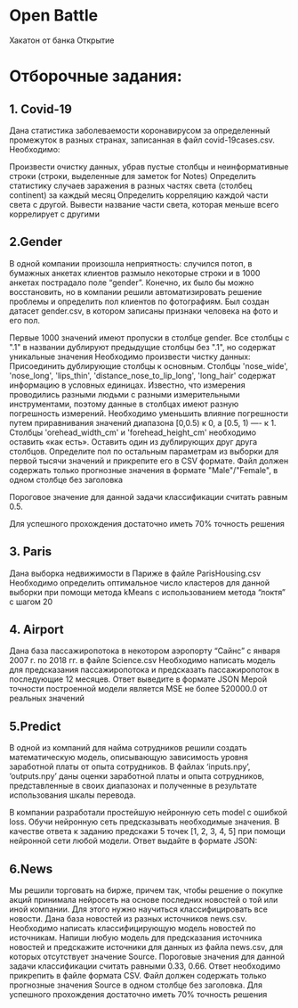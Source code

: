 # Open Battle
 Хакатон от банка Открытие
# Отборочные задания:
## 1. Covid-19
Дана статистика заболеваемости коронавирусом за определенный промежуток в разных странах, записанная в файл covid-19cases.csv. Необходимо:

Произвести очистку данных, убрав пустые столбцы и неинформативные строки (строки, выделенные для заметок for Notes)
Определить статистику случаев заражения в разных частях света (столбец continent) за каждый месяц
Определить корреляцию каждой части света с другой.
Вывести название части света, которая меньше всего коррелирует с другими
## 2.Gender
В одной компании произошла неприятность: случился потоп, в бумажных анкетах клиентов размыло некоторые строки и в 1000 анкетах пострадало поле “gender”. Конечно, их было бы можно восстановить, но в компании решили автоматизировать решение проблемы и определить пол клиентов по фотографиям. Был создан датасет gender.csv, в котором записаны признаки человека на фото и его пол.

Первые 1000 значений имеют пропуски в столбце gender.
Все столбцы с ".1" в названии дублируют предыдущие столбцы без ".1", но содержат уникальные значения
Необходимо произвести чистку данных:
Присоединить дублирующие столбцы к основным.
Столбцы 'nose_wide', 'nose_long', 'lips_thin', 'distance_nose_to_lip_long', 'long_hair' содержат информацию в условных единицах. Известно, что измерения проводились разными людьми с разными измерительными инструментами, поэтому данные в столбцах имеют разную погрешность измерений. Необходимо уменьшить влияние погрешности путем приравнивания значений диапазона [0,0.5) к 0, а [0.5, 1) —- к 1. Столбцы 'orehead_width_cm' и 'forehead_height_cm' необходимо оставить «как есть».
Оставить один из дублирующих друг друга столбцов.
Определите пол по остальным параметрам из выборки для первой тысячи значений и прикрепите его в CSV формате. Файл должен содержать только прогнозные значения в формате "Male"/"Female", в одном столбце без заголовка

Пороговое значение для данной задачи классификации считать равным 0.5.

Для успешного прохождения достаточно иметь 70% точность решения
## 3. Paris
Дана выборка недвижимости в Париже в файле ParisHousing.csv
Необходимо определить оптимальное число кластеров для данной выборки при помощи метода kMeans с использованием метода “локтя” с шагом 20
## 4. Airport
Дана база пассажиропотока в некотором аэропорту “Сайнс” с января 2007 г. по 2018 гг. в файле Science.csv
Необходимо написать модель для предсказания пассажиропотока и предсказать пассажиропоток в последующие 12 месяцев. Ответ выведите в формате JSON
Мерой точности построенной модели является MSE не более 520000.0 от реальных значений
## 5.Predict
В одной из компаний для найма сотрудников решили создать математическую модель, описывающую зависимость уровня заработной платы от опыта сотрудников. В файлах ‘inputs.npy’, ‘outputs.npy’ даны оценки заработной платы и опыта сотрудников, представленные в своих диапазонах и полученные в результате использования шкалы перевода.

В компании разработали простейшую нейронную сеть model с ошибкой loss. Обучи нейронную сеть предсказывать необходимые значения. В качестве ответа к заданию предскажи 5 точек [1, 2, 3, 4, 5] при помощи нейронной сети любой модели. Ответ выдайте в формате JSON:
## 6.News
Мы решили торговать на бирже, причем так, чтобы решение о покупке акций принимала нейросеть на основе последних новостей о той или иной компании. Для этого нужно научиться классифицировать все новости. Дана база новостей из разных источников news.csv. Необходимо написать классифицирующую модель новостей по источникам.
Напиши любую модель для предсказания источника новостей и предскажите источники для данных из файла news.csv, для которых отсутствует значение Source.
Пороговые значения для данной задачи классификации считать равными 0.33, 0.66.
Ответ необходимо прикрепить в файле формата CSV. Файл должен содержать только прогнозные значения Source в одном столбце без заголовка.
Для успешного прохождения достаточно иметь 70% точность решения
